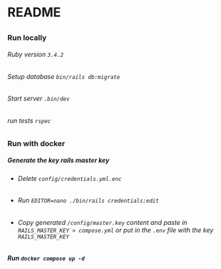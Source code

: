 # README

##
##

### Run locally
###### Ruby version ``3.4.2``
###### Setup database ``bin/rails db:migrate``
###### Start server ``.bin/dev``
###### run tests ``rspec``

##
##

### Run with docker
##### Generate the key rails master key
- ###### Delete `config/credentials.yml.enc`
- ###### Run ``EDITOR=nano ./bin/rails credentials:edit``
- ###### Copy generated `/config/master.key` content and paste in `RAILS_MASTER_KEY > compose.yml` or put in the `.env` file with the key `RAILS_MASTER_KEY`
##### Run ``docker compose up -d``
